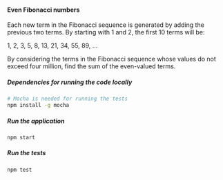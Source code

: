 #### Even Fibonacci numbers

Each new term in the Fibonacci sequence is generated by adding the previous two terms. By starting with 1 and 2, the first 10 terms will be:

1, 2, 3, 5, 8, 13, 21, 34, 55, 89, ...

By considering the terms in the Fibonacci sequence whose values do not exceed four million, find the sum of the even-valued terms.

##### Dependencies for running the code locally
```sh
# Mocha is needed for running the tests
npm install -g mocha
```

##### Run the application
```sh
npm start
```

##### Run the tests
```sh
npm test
```
